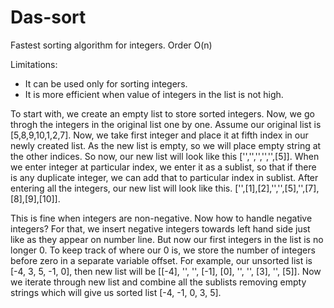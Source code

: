 # Das-sort
Fastest sorting algorithm for integers. Order O(n)

Limitations:
* It can be used only for sorting integers.
* It is more efficient when value of integers in the list is not high. 

To start with, we create an empty list to store sorted integers. Now, we go throgh the integers in the original list one by one. Assume our original list is [5,8,9,10,1,2,7]. Now, we take first integer and place it at fifth index in our newly created list. As the new list is empty, so we will place empty string at the other indices. So now, our new list will look like this ['','','','','',[5]]. When we enter integer at particular index, we enter it as a sublist, so that if there is any duplicate integer, we can add that to particular index in sublist. After entering all the integers, our new list will look like this. ['',[1],[2],'','',[5],'',[7],[8],[9],[10]].


This is fine when integers are non-negative. Now how to handle negative integers? For that, we insert negative integers towards left hand side just like as they appear on number line. But now our first integers in the list is no longer 0. To keep track of where our 0 is, we store the number of integers before zero in a separate variable offset. For example, our unsorted list is [-4, 3, 5, -1, 0], then new list will be [[-4], '', '', [-1], [0], '', '', [3], '', [5]]. Now we iterate through new list and combine all the sublists removing empty strings which will give us sorted list [-4, -1, 0, 3, 5]. 

















